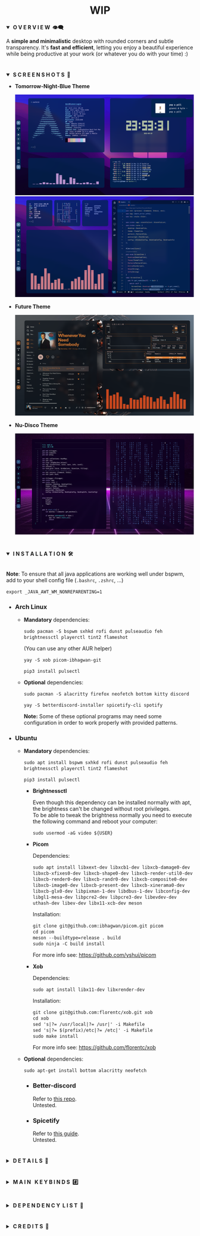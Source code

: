 <div align="center"> <h1><strong>WIP</strong></h1> </div>

<details open>
<summary><strong>&nbsp;O V E R V I E W &nbsp;👁️‍🗨️</strong></summary>

A **simple and minimalistic** desktop with rounded corners and subtle transparency. It's **fast and efficient**, letting you
enjoy a beautiful experience while being productive at your work (or whatever you do with your time) :)
</details>

# 

<details open>
<summary><strong>&nbsp;S C R E E N S H O T S &nbsp;📸</strong></summary>

* **Tomorrow-Night-Blue Theme**

	![Tomorrow-Night-Blue](screenshots/tomorrow1.png)
	![](screenshots/tomorrow2.png)

* **Future Theme**

	![Future](screenshots/future.png)

* **Nu-Disco Theme**

	![Nu-Disco](screenshots/nu-disco.png)
</details>

#

<details open>
<summary><strong>&nbsp;I N S T A L L A T I O N &nbsp;🛠</strong></summary>
<br>

**Note**: To ensure that all java applications are working well under bspwm,
add to your shell config file (`.bashrc`, `.zshrc`, ...)
```console
export _JAVA_AWT_WM_NONREPARENTING=1
``` 

*	### Arch Linux

	* **Mandatory** dependencies:
		```console
		sudo pacman -S bspwm sxhkd rofi dunst pulseaudio feh brightnessctl playerctl tint2 flameshot
		```
		(You can use any other AUR helper)
		```console
		yay -S xob picom-ibhagwan-git
		```
		```console
		pip3 install pulsectl
		```

	* **Optional** dependencies:
		```console
		sudo pacman -S alacritty firefox neofetch bottom kitty discord
		```
		```console
		yay -S betterdiscord-installer spicetify-cli spotify
		```

		**Note:** Some of these optional programs may need some configuration in order to work properly with provided patterns.

*	### Ubuntu

	* **Mandatory** dependencies:
		```console
		sudo apt install bspwm sxhkd rofi dunst pulseaudio feh brightnessctl playerctl tint2 flameshot
		```
		```console
		pip3 install pulsectl
		```
		* **Brightnessctl**

			Even though this dependency can be installed normally with apt, the brightness can't be changed without root privileges.  
			To be able to tweak the brightness normally you need to execute the following command and reboot your computer:
			```console
			sudo usermod -aG video ${USER}
			```

		* **Picom**

			Dependencies:
			```console
			sudo apt install libxext-dev libxcb1-dev libxcb-damage0-dev libxcb-xfixes0-dev libxcb-shape0-dev libxcb-render-util0-dev libxcb-render0-dev libxcb-randr0-dev libxcb-composite0-dev libxcb-image0-dev libxcb-present-dev libxcb-xinerama0-dev libxcb-glx0-dev libpixman-1-dev libdbus-1-dev libconfig-dev libgl1-mesa-dev libpcre2-dev libpcre3-dev libevdev-dev uthash-dev libev-dev libx11-xcb-dev meson
			```

			Installation:
			```console
			git clone git@github.com:ibhagwan/picom.git picom
			cd picom
			meson --buildtype=release . build
			sudo ninja -C build install
			``` 

			For more info see: https://github.com/yshui/picom

		* **Xob**

			Dependencies:
			```console
			sudo apt install libx11-dev libxrender-dev
			```

			Installation:
			```console
			git clone git@github.com:florentc/xob.git xob
			cd xob
			sed 's|?= /usr/local|?= /usr|' -i Makefile
			sed 's|?= $(prefix)/etc|?= /etc|' -i Makefile
			sudo make install
			```

			For more info see: https://github.com/florentc/xob

	* **Optional** dependencies:
		```console
		sudo apt-get install bottom alacritty neofetch
		```

		* ### Better-discord
			Refer to [this repo](https://gist.github.com/ObserverOfTime/d7e60eb9aa7fe837545c8cb77cf31172#install-betterdiscordctl).  
			Untested.

		* ### Spicetify
			Refer to [this guide](https://spicetify.app/docs/getting-started/simple-installation).  
			Untested.
</details>

#

<details>
<summary><strong>&nbsp;D E T A I L S &nbsp;📝</strong></summary>

| Attribute                | Using                  |
| -------------------------| -----------------------|
| WM                       | bspwm                  |
| Terminal                 | alacritty              |
| Shell                    | zsh                    |
| Editor                   | vscode                 |
| Compositor               | picom                  |
| Notifications            | dunst                  |
| Launcher                 | rofi                   |
| Bar                      | tint2                  |
| Volume/Brightness        | xob                    |
| Font                     | Caskaydia Cove         |
| Default theme            | Tomorrow-Night-Blue    |
</details>

#

<details>
<summary><strong>&nbsp;M A I N &nbsp; K E Y B I N D S &nbsp;#️⃣</strong></summary>

| Keybind                                 | Action                                                    |
|-----------------------------------------|-----------------------------------------------------------|
| <kbd>super + enter</kbd>                | Spawn terminal                                            |
| <kbd>super + ctrl + f</kbd>             | Spawn web browser                                         |
| <kbd>super + d</kbd>                    | Launch applications launcher                              |
| <kbd>super + w</kbd>                    | Close window                                              |
| <kbd>super + {0-9}</kbd>                | Change workspace                                          |
| <kbd>super + ]</kbd>                    | Change to next workspace                                  |
| <kbd>super + [</kbd>                    | Change to previous workspace                              |
| <kbd>super + shift + {0-9}</kbd>        | Move focused window to workspace                          |
| <kbd>super + s</kbd>                    | Set floating layout                                       |
| <kbd>super + t</kbd>                    | Set tiling layout                                         |
| <kbd>alt + esc</kbd>                    | Launch powermenu                                          |
</details>

#

<details>
<summary><strong>&nbsp;D E P E N D E N C Y  &nbsp;L I S T &nbsp;🔗</strong></summary>

* [pulsectl (pip) →](https://pypi.org/project/pulsectl/)
* [bspwm →](https://github.com/baskerville/bspwm)
* [sxhkd →](https://github.com/baskerville/sxhkd)
* [picom (ibhagwan fork) →](https://github.com/ibhagwan/picom)
* [rofi →](https://github.com/davatorium/rofi)
* [dunst →](https://github.com/dunst-project/dunst)
* [pulseaudio →](https://wiki.archlinux.org/title/PulseAudio)
* [feh →](https://github.com/derf/feh)
* [brightnessctl →](https://github.com/Hummer12007/brightnessctl)
* [playerctl →](https://github.com/altdesktop/playerctl)
* [xob →](https://github.com/florentc/xob)
* [tint2 →](https://gitlab.com/o9000/tint2)
* [flameshot →](https://github.com/flameshot-org/flameshot)
* [firefox (Optional) →](https://www.mozilla.org/en-US/firefox/new/)
* [alacritty (Optional) →](https://github.com/alacritty/alacritty)
* [better-discord (Optional) →](https://betterdiscord.app/)
* [spicetify (Optional) →](https://spicetify.app/)
* [neofetch (Optional) →](https://github.com/dylanaraps/neofetch)
* [bottom (Optional) →](https://github.com/ClementTsang/bottom)
</details>

#

<details>
<summary><strong>&nbsp;C R E D I T S &nbsp;👥</strong></summary>

* Desktop ported by [@daavidrgz](https://github.com/daavidrgz) and [@LucaDangeloS](https://github.com/LucaDangeloS)
* Original author [@joni22u](https://github.com/joni22u/)
</details>
